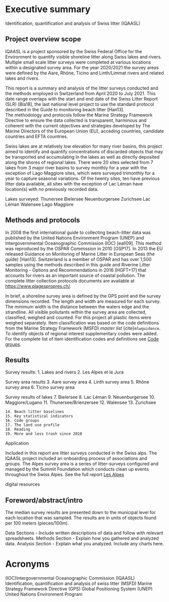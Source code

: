 # Executive summary
Identification, quantification and analysis of Swiss litter (IQAASL)

## Project overview scope
IQAASL is a project sponsored by the Swiss Federal Office for the Environment to quantify visible shoreline litter along Swiss lakes and rivers. Multiple small scale litter surveys were completed at various locations within a designated survey area. For the year 2020/2021 the survey areas were defined by the Aare, Rhône, Ticino and Linth/Limmat rivers and related lakes and rivers. 

This report is a summary and analysis of the litter surveys conducted and the methods employed in Switzerland from April 2020 to July 2021. This date range overlaps with the start and end date of the Swiss Litter Report (SLR) [Bla18], the last national level project to use the standard protocol described in the Guide to monitoring beach litter [Han13].  
The methodology and protocols follow the Marine Strategy Framework Directive to ensure the data collected is transparent, harminous and coherent with the current objectives and strategies developed by The Marine Directors of the European Union (EU), acceding countries, candidate countries and EFTA countries. 

Swiss lakes are at relatively low elevation for many river basins, this project aimed to identify and quantify concentrations of discarded objects that may be transported and accumulating in the lakes as well as directly deposited along the shores of regional lakes. There were 20 sites selected from 7 lakes from 3 major river basins to survey monthly for a year with the exception of Lago Maggiore sites, which were surveyed trimonthly for a year to capture seasonal variations. Of the twenty sites, ten have previous litter data available, all sites with the exception of Lac Léman have location(s) with no previously recorded data.

Lakes surveyed:
    Thunersee
    Bielersee
    Neuenburgersee
    Zurichsee
    Lac Léman
    Walensee
    Lago Maggiore

## Methods and protocols
In 2008 the first international guide to collecting beach-litter data was published by the United Nations Environment Program (UNEP) and Intergovernmental Oceanographic Commission (IOC) [eall09]. This method was reproduced by the OSPAR Commission in 2010 [OSP17]. In 2013 the EU released Guidance on Monitoring of Marine Litter in European Seas (the guide) [Han13]. Switzerland is a member of OSPAR and has over 1,500 samples using the methods described in this guide and Riverine Litter Monitoring - Options and Recommendations in 2016 [HGFT+17] that accounts for rivers as an important source of coastal pollution. The complete litter collection protocols documents are available at https://www.plagespropres.ch/.

In brief, a shoreline survey area is defined by the GPS point and the survey dimensions recorded. The length and width are measured for each survey. The minimum width is the distance between the waters edge and the strandline. All visible pollutants within the survey area are collected, classified, weighed and counted. For this project all plastic items were weighed separately. Item classification was based on the code definitions from the Marine Strategy Framework (MSFD) _master list_ {cite}`mlwguidance`. To identify objects of regional interest supplementary codes were added. For the complete list of item identification codes and definitions see [Code groups](codegroups).




## Results 
Survey results:
    1. Lakes and rivers
    2. Les Alpes et le Jura

Survey area results
    3. Aare survey area
    4. Linth survey area
    5. Rhône survey area
    6. Ticino survey area

Survey results of lakes 
    7. Bielersee
    8. Lac Léman
    9. Neuenburgersee
    10. Maggiore/Lugano
    11. Thunersee/Brienzersee
    12. Walensee
    13. Zurichsee


    14. Beach litter baselines
    15. Key statistical indicators
    16. Code groups
    17. The land use profile
    18. Reading
    19. More and less trash since 2018

Application
    
Included in this report are litter surveys conducted in the Swiss alps. The IQAASL project included an onboarding process of associations and groups. The Alpes survey area is a series of litter-surveys configured and managed by the Summit Foundation which conducts clean up events throughout the Swiss Alpes. See the full report [Les Alpes](lesalpes) 

digital resources

## Foreword/abstract/intro


The median survey results are presented down to the municipal level for each location that was sampled. The results are in units of objects found per 100 meters (pieces/100m).

Data Sections - Include written descriptions of data and follow with relevant spreadsheets.
Methods Section - Explain how you gathered and analyzed data.
Analysis Section - Explain what you analyzed. Include any charts here.

# Acronyms
(IOC)Intergovernmental Oceanographic Commission 
(IQAASL) Identification, quantification and analysis of swiss litter 
(MSFD) Marine Strategy Framework Directive
(GPS) Global Positioning System
(UNEP) United Nations Environment Program